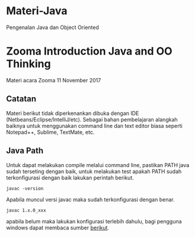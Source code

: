 # Materi-Java
Pengenalan Java dan Object Oriented

# Zooma Introduction Java and OO Thinking
Materi acara Zooma 11 November 2017

## Catatan
Materi berikut tidak diperkenankan dibuka dengan IDE (Netbeans/Eclipse/IntelliJ/etc). Sebagai bahan
pembelajaran alangkah baiknya untuk menggunakan command line dan text editor biasa seperti
Notepad++, Sublime, TextMate, etc.

## Java Path
Untuk dapat melakukan compile melalui command line, pastikan PATH java sudah terseting dengan baik,
untuk melakukan test apakah PATH sudah terkonfigurasi dengan baik lakukan perintah berikut.

```
javac -version
```

Apabila muncul versi javac maka sudah terkonfigurasi dengan benar.

```
javac 1.x.0_xxx
```

apabila belum maka lakukan konfigurasi terlebih dahulu, bagi pengguna windows dapat membaca sumber
[berikut](https://medium.com/@swhp/introductory-to-java-programming-language-3b7c9d3f227e).
